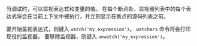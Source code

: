 
当调试时，可以监视表达式和变量的值。 
在每个断点处，监视器列表中的每个表达式将会在当前上下文中被执行，并立刻显示在断点的源码列表之前。

要开始监视表达式，则键入 `watch('my_expression')`。 
`watchers` 命令将会打印现役的监视器。 
要移除监视器，则键入 `unwatch('my_expression')`。

